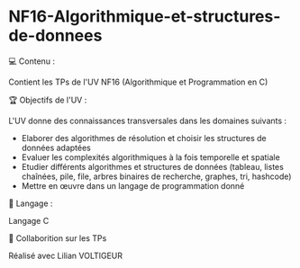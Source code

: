 # NF16-Algorithmique-et-structures-de-donnees


💻︎ Contenu :

Contient les TPs de l'UV NF16 (Algorithmique et Programmation en C)

🏆 Objectifs de l'UV :

L'UV donne des connaissances transversales dans les domaines suivants :

- Elaborer des algorithmes de résolution et choisir les structures de données adaptées
- Evaluer les complexités algorithmiques à la fois temporelle et spatiale
- Etudier différents algorithmes et structures de données (tableau, listes chaînées, pile, file, arbres binaires de recherche, graphes, tri, hashcode)
- Mettre en œuvre dans un langage de programmation donné

📄 Langage :

Langage C

🤝 Collaborition sur les TPs

Réalisé avec Lilian VOLTIGEUR
